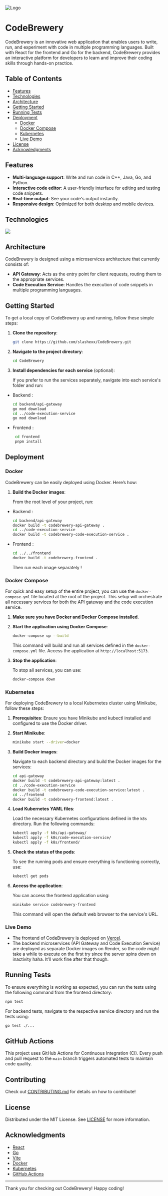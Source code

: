 ![Logo](CodeBrewery.png)  
# CodeBrewery

CodeBrewery is an innovative web application that enables users to write, run, and experiment with code in multiple programming languages. Built with React for the frontend and Go for the backend, CodeBrewery provides an interactive platform for developers to learn and improve their coding skills through hands-on practice.

## Table of Contents

- [Features](#features)
- [Technologies](#technologies)
- [Architecture](#architecture)
- [Getting Started](#getting-started)
- [Running Tests](#running-tests)
- [Deployment](#deployment)
  - [Docker](#docker)
  - [Docker Compose](#docker-compose)
  - [Kubernetes](#kubernetes)
  - [Live Demo](#live-demo)
- [License](#license)
- [Acknowledgments](#acknowledgments)

## Features

- **Multi-language support**: Write and run code in C++, Java, Go, and Python.
- **Interactive code editor**: A user-friendly interface for editing and testing code snippets.
- **Real-time output**: See your code's output instantly.
- **Responsive design**: Optimized for both desktop and mobile devices.

## Technologies

<p align="left">
    <img src="https://skillicons.dev/icons?i=go,ts,docker,kubernetes,react,githubactions,github,vite" />
</p>

## Architecture

CodeBrewery is designed using a microservices architecture that currently consists of:

- **API Gateway**: Acts as the entry point for client requests, routing them to the appropriate services.
- **Code Execution Service**: Handles the execution of code snippets in multiple programming languages.

## Getting Started

To get a local copy of CodeBrewery up and running, follow these simple steps:

1. **Clone the repository**:

   ```bash
   git clone https://github.com/slashexx/CodeBrewery.git
   ```
2. **Navigate to the project directory**:

   ```bash
   cd CodeBrewery
   ```
3. **Install dependencies for each service** (optional):

   If you prefer to run the services separately, navigate into each service's folder and run:

- Backend :
   ```bash
   cd backend/api-gateway
   go mod download
   cd ../code-execution-service
   go mod download
   ```

- Frontend :
  ```bash
   cd frontend
   pnpm install
  ```

## Deployment

### Docker

CodeBrewery can be easily deployed using Docker. Here’s how:

1. **Build the Docker images**:

   From the root level of your project, run:

- Backend :
  ```bash
  cd backend/api-gateway
  docker build -t codebrewery-api-gateway .
  cd ../code-execution-service
  docker build -t codebrewery-code-execution-service .
  ```
- Frontend :
  ```bash
  cd ../../frontend
  docker build -t codebrewery-frontend .
  ```
  Then run each image separately !
  
### Docker Compose

For quick and easy setup of the entire project, you can use the `docker-compose.yml` file located at the root of the project. This setup will orchestrate all necessary services for both the API gateway and the code execution service.

1. **Make sure you have Docker and Docker Compose installed**.

2. **Start the application using Docker Compose**:

   ```bash
   docker-compose up --build
   ```

   This command will build and run all services defined in the `docker-compose.yml` file. Access the application at `http://localhost:5173`.

3. **Stop the application**:

   To stop all services, you can use:

   ```bash
   docker-compose down
   ```

### Kubernetes

For deploying CodeBrewery to a local Kubernetes cluster using Minikube, follow these steps:

1. **Prerequisites**: Ensure you have Minikube and kubectl installed and configured to use the Docker driver.

2. **Start Minikube**:

   ```bash
   minikube start --driver=docker
   ```

3. **Build Docker images**:

   Navigate to each backend directory and build the Docker images for the services:

   ```bash
   cd api-gateway
   docker build -t codebrewery-api-gateway:latest .
   cd ../code-execution-service
   docker build -t codebrewery-code-execution-service:latest .
   cd ../frontend
   docker build -t codebrewery-frontend:latest .
   ```

4. **Load Kubernetes YAML files**:

   Load the necessary Kubernetes configurations defined in the `k8s` directory. Run the following commands:

   ```bash
   kubectl apply -f k8s/api-gateway/
   kubectl apply -f k8s/code-execution-service/
   kubectl apply -f k8s/frontend/
   ```

5. **Check the status of the pods**:

   To see the running pods and ensure everything is functioning correctly, use:

   ```bash
   kubectl get pods
   ```

6. **Access the application**:

   You can access the frontend application using:

   ```bash
   minikube service codebrewery-frontend
   ```

   This command will open the default web browser to the service's URL.

### Live Demo

- The frontend of CodeBrewery is deployed on [Vercel](https://codebrewery.vercel.app).
- The backend microservices (API Gateway and Code Execution Service) are deployed as separate Docker images on Render, so the code _might_ take a while to execute on the first try since the server spins down on inactivity haha. It'll work fine after that though.

## Running Tests

To ensure everything is working as expected, you can run the tests using the following command from the frontend directory:

```bash
npm test
```

For backend tests, navigate to the respective service directory and run the tests using:

```bash
go test ./...
```

## GitHub Actions

This project uses GitHub Actions for Continuous Integration (CI). Every push and pull request to the `main` branch triggers automated tests to maintain code quality.

## Contributing

Check out [CONTRIBUTING.md](CONTRIBUTING.md) for details on how to contribute!


## License

Distributed under the MIT License. See [LICENSE](license) for more information.

## Acknowledgments

- [React](https://reactjs.org/)
- [Go](https://golang.org/)
- [Vite](https://vitejs.dev/)
- [Docker](https://www.docker.com/)
- [Kubernetes](https://kubernetes.io/)
- [GitHub Actions](https://github.com/features/actions)

---

Thank you for checking out CodeBrewery! Happy coding!


